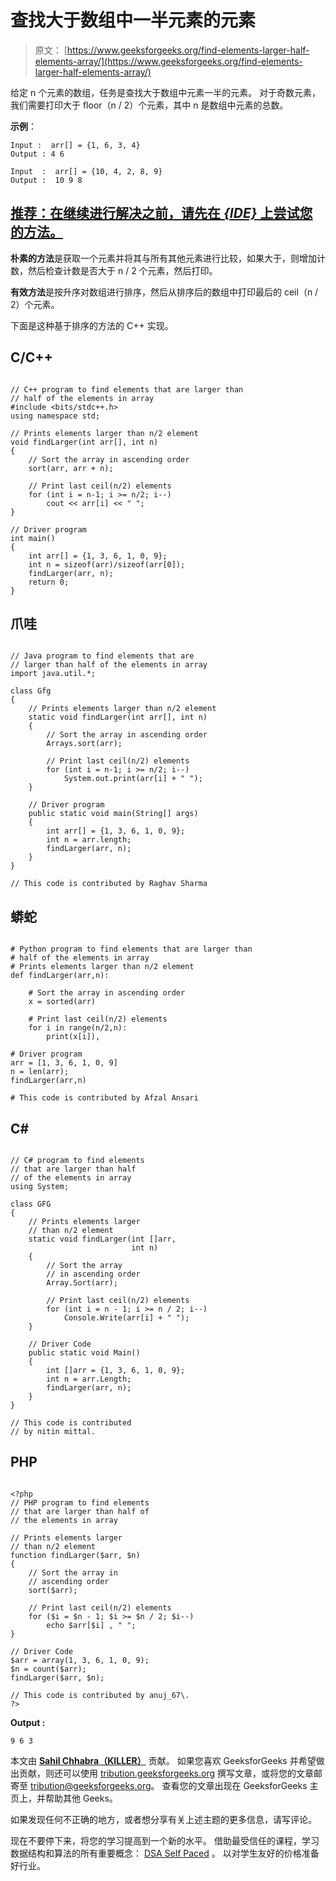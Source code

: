 # 查找大于数组中一半元素的元素

> 原文： [https://www.geeksforgeeks.org/find-elements-larger-half-elements-array/](https://www.geeksforgeeks.org/find-elements-larger-half-elements-array/)

给定 n 个元素的数组，任务是查找大于数组中元素一半的元素。 对于奇数元素，我们需要打印大于 floor（n / 2）个元素，其中 n 是数组中元素的总数。

**示例**：

```
Input :  arr[] = {1, 6, 3, 4}
Output : 4 6

Input  :  arr[] = {10, 4, 2, 8, 9}
Output :  10 9 8

```

## [推荐：在继续进行解决之前，请先在 ***{IDE}*** 上尝试您的方法。](https://ide.geeksforgeeks.org/)

**朴素的方法**是获取一个元素并将其与所有其他元素进行比较，如果大于，则增加计数，然后检查计数是否大于 n / 2 个元素，然后打印。

**有效方法**是按升序对数组进行排序，然后从排序后的数组中打印最后的 ceil（n / 2）个元素。

下面是这种基于排序的方法的 C++ 实现。

## C/C++ 

```

// C++ program to find elements that are larger than 
// half of the elements in array 
#include <bits/stdc++.h> 
using namespace std; 

// Prints elements larger than n/2 element 
void findLarger(int arr[], int n) 
{ 
    // Sort the array in ascending order 
    sort(arr, arr + n); 

    // Print last ceil(n/2) elements 
    for (int i = n-1; i >= n/2; i--) 
        cout << arr[i] << " ";     
} 

// Driver program  
int main()  
{ 
    int arr[] = {1, 3, 6, 1, 0, 9}; 
    int n = sizeof(arr)/sizeof(arr[0]); 
    findLarger(arr, n); 
    return 0; 
} 

```

## 爪哇

```

// Java program to find elements that are  
// larger than half of the elements in array 
import java.util.*; 

class Gfg 
{ 
    // Prints elements larger than n/2 element 
    static void findLarger(int arr[], int n) 
    { 
        // Sort the array in ascending order 
        Arrays.sort(arr); 

        // Print last ceil(n/2) elements 
        for (int i = n-1; i >= n/2; i--) 
            System.out.print(arr[i] + " ");   
    } 

    // Driver program  
    public static void main(String[] args)  
    { 
        int arr[] = {1, 3, 6, 1, 0, 9}; 
        int n = arr.length; 
        findLarger(arr, n); 
    }     
} 

// This code is contributed by Raghav Sharma 

```

## 蟒蛇

```

# Python program to find elements that are larger than 
# half of the elements in array 
# Prints elements larger than n/2 element 
def findLarger(arr,n): 

    # Sort the array in ascending order 
    x = sorted(arr) 

    # Print last ceil(n/2) elements 
    for i in range(n/2,n): 
        print(x[i]), 

# Driver program 
arr = [1, 3, 6, 1, 0, 9] 
n = len(arr); 
findLarger(arr,n) 

# This code is contributed by Afzal Ansari 

```

## C# 

```

// C# program to find elements  
// that are larger than half  
// of the elements in array 
using System; 

class GFG 
{ 
    // Prints elements larger 
    // than n/2 element 
    static void findLarger(int []arr,  
                           int n) 
    { 
        // Sort the array  
        // in ascending order 
        Array.Sort(arr); 

        // Print last ceil(n/2) elements 
        for (int i = n - 1; i >= n / 2; i--) 
            Console.Write(arr[i] + " ");  
    } 

    // Driver Code  
    public static void Main()  
    { 
        int []arr = {1, 3, 6, 1, 0, 9}; 
        int n = arr.Length; 
        findLarger(arr, n); 
    }  
} 

// This code is contributed 
// by nitin mittal. 

```

## PHP

```

<?php 
// PHP program to find elements 
// that are larger than half of 
// the elements in array 

// Prints elements larger 
// than n/2 element 
function findLarger($arr, $n) 
{ 
    // Sort the array in  
    // ascending order 
    sort($arr); 

    // Print last ceil(n/2) elements 
    for ($i = $n - 1; $i >= $n / 2; $i--) 
        echo $arr[$i] , " ";  
} 

// Driver Code  
$arr = array(1, 3, 6, 1, 0, 9); 
$n = count($arr); 
findLarger($arr, $n); 

// This code is contributed by anuj_67\. 
?> 

```

**Output :**

```
9 6 3

```

本文由 **[Sahil Chhabra（KILLER）](https://www.facebook.com/sahil.chhabra.965)** 贡献。 如果您喜欢 GeeksforGeeks 并希望做出贡献，则还可以使用 [tribution.geeksforgeeks.org](http://www.contribute.geeksforgeeks.org) 撰写文章，或将您的文章邮寄至 tribution@geeksforgeeks.org。 查看您的文章出现在 GeeksforGeeks 主页上，并帮助其他 Geeks。

如果发现任何不正确的地方，或者想分享有关上述主题的更多信息，请写评论。

现在不要停下来，将您的学习提高到一个新的水平。 借助最受信任的课程，学习数据结构和算法的所有重要概念： [DSA Self Paced](https://practice.geeksforgeeks.org/courses/dsa-self-paced?utm_source=geeksforgeeks&utm_medium=article&utm_campaign=gfg_article_dsa_content_bottom) 。 以对学生友好的价格准备好行业。